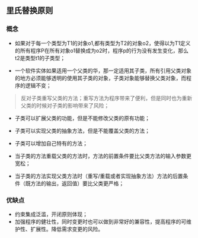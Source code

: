 ## 里氏替换原则

### 概念

* 如果对于每一个类型为T1的对象o1,都有类型为T2的对象o2，使得以为T1定义的所有程序P在所有对象o1替换成为o2时，程序p的行为没有发生变化，那么t2是类型t1的子类型；


* 一个软件实体如果适用一个父类的华，那一定适用其子类，所有引用父类对象的地方必须能够透明的使用其子类的对象，子类对象能够替换父类对象，而程序的逻辑不变；


> 反对子类重写父类的方法；重写方法为程序带来了便利，但是同时也为重新父类的时候对子类的影响带来了风险；

* 子类可以扩展父类的功能，但是不能修改父类的原有功能；

* 子类可以实现父类的抽象方法，但是不能覆盖父类的方法；

* 子类可以增加自己特有的方法；

* 当子类的方法重载父类的方法时，方法的前置条件要比父类方法的输入参数更宽松；

* 当子类的方法实现父类方法时（重写/重载或者实现抽象方法）方法的后置条件（既方法的输出，返回值）要比父类更严格；


### 优缺点

* 约束集成泛滥，开闭原则体现；
* 加强程序的健壮性，同时变更时也可以做到非常好的兼容性，提高程序的可维护性、扩展性。降低需求变更的风险。